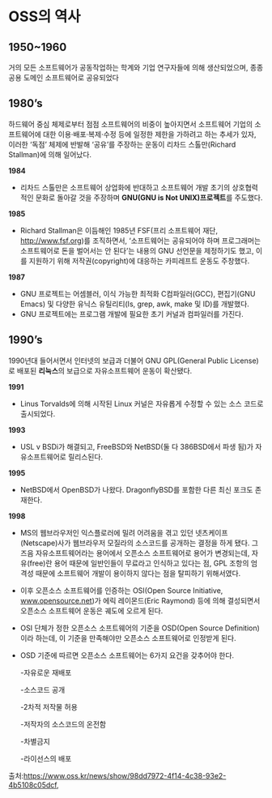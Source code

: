 # **OSS의 역사**
## **1950~1960**
거의 모든 소프트웨어가 공동작업하는 학계와 기업 연구자들에 의해 생산되었으며, 종종 공용 도메인 소프트웨어로 공유되었다

## **1980’s**
하드웨어 중심 체제로부터 점점 소프트웨어의 비중이 높아지면서 소프트웨어 기업의 소프트웨어에 대한 이용·배포·복제·수정 등에 일정한 제한을 가하려고 하는 추세가 있자, 이러한 ‘독점’ 체제에 반발해 ‘공유’를 주장하는 운동이 리차드 스톨만(Richard Stallman)에 의해 일어났다.

**1984**
- 리차드 스톨만은 소프트웨어 상업화에 반대하고 소프트웨어 개발 초기의 상호협력적인 문화로 돌아갈 것을 주장하며 **GNU(GNU is Not UNIX)프로젝트**를 주도했다. 

**1985**
- Richard Stallman은 이듬해인 1985년 FSF(프리 소프트웨어 재단, http://www.fsf.org)를 조직하면서, ‘소프트웨어는 공유되어야 하며 프로그래머는 소프트웨어로 돈을 벌어서는 안 된다’는 내용의 GNU 선언문을 제정하기도 했고, 이를 지원하기 위해 저작권(copyright)에 대응하는 카피레프트 운동도 주창했다.

**1987**
- GNU 프로젝트는 어셈블러, 이식 가능한 최적화 C컴파일러(GCC), 편집기(GNU Emacs) 및 다양한 유닉스 유틸리티(Is, grep, awk, make 및 ID)를 개발했다.
- GNU 프로젝트에는 프로그램 개발에 필요한 초기 커널과 컴파일러를 가진다.

## **1990’s**
1990년대 들어서면서 인터넷의 보급과 더불어 GNU GPL(General Public License)로 배포된 **리눅스**의 보급으로 자유소프트웨어 운동이 확산됐다.

**1991**
- Linus Torvalds에 의해 시작된 Linux 커널은 자유롭게 수정할 수 있는 소스 코드로 출시되었다.

**1993**
- USL v BSDi가 해결되고, FreeBSD와 NetBSD(둘 다 386BSD에서 파생 됨)가 자유소프트웨어로 릴리스된다.

**1995**
- NetBSD에서 OpenBSD가 나왔다. DragonflyBSD를 포함한 다른 최신 포크도 존재한다.

**1998**
- MS의 웹브라우저인 익스플로러에 밀려 어려움을 겪고 있던 넷츠케이프(Netscape)사가 웹브라우저 모질라의 소스코드를 공개하는 결정을 하게 됐다. 그 즈음 자유소프트웨어라는 용어에서 오픈소스 소프트웨어로 용어가 변경되는데, 자유(free)란 용어 때문에 일반인들이 무료라고 인식하고 있다는 점, GPL 조항의 엄격성 때문에 소프트웨어 개발이 용이하지 않다는 점을 탈피하기 위해서였다.
- 이후 오픈소스 소프트웨어를 인증하는 OSI(Open Source Initiative, www.opensource.net)가 에릭 레이몬드(Eric Raymond) 등에 의해 결성되면서 오픈소스 소프트웨어 운동은 궤도에 오르게 된다.
- OSI 단체가 정한 오픈소스 소프트웨어의 기준을 OSD(Open Source Definition)이라 하는데, 이 기준을 만족해야만 오픈소스 소프트웨어로 인정받게 된다.
- OSD 기준에 따르면 오픈소스 소프트웨어는 6가지 요건을 갖추어야 한다.  

  -자유로운 재배포
  
  -소스코드 공개
  
  -2차적 저작물 허용
  
  -저작자의 소스코드의 온전함
  
  -차별금지
  
  -라이선스의 배포


출처:https://www.oss.kr/news/show/98dd7972-4f14-4c38-93e2-4b5108c05dcf,
